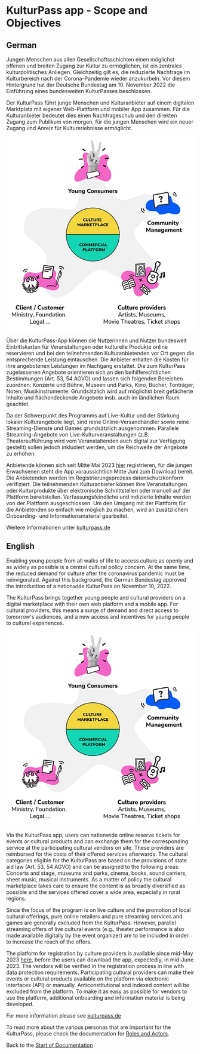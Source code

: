 # KulturPass app - Scope and Objectives
## German

Jungen Menschen aus allen Gesellschaftsschichten einen möglichst offenen und breiten Zugang zur Kultur zu ermöglichen, ist ein zentrales kulturpolitisches Anliegen. Gleichzeitig gilt es, die reduzierte Nachfrage im Kulturbereich nach der Corona-Pandemie wieder anzukurbeln. Vor diesem Hintergrund hat der Deutsche Bundestag am 10. November 2022 die Einführung eines bundesweiten KulturPasses beschlossen.

Der KulturPass führt junge Menschen und Kulturanbieter auf einem digitalen Marktplatz mit eigener Web-Plattform und mobiler App zusammen. Für die Kulturanbieter bedeutet dies einen Nachfrageschub und den direkten Zugang zum Publikum von morgen, für die jungen Menschen wird ein neuer Zugang und Anreiz für Kulturerlebnisse ermöglicht.

![General View on the KulturPass marketplace](../images/marketplace_600px.jpg)

Über die KulturPass-App können die Nutzerinnen und Nutzer bundesweit Eintrittskarten für Veranstaltungen oder kulturelle Produkte online reservieren und bei den teilnehmenden Kulturanbietenden vor Ort gegen die entsprechende Leistung eintauschen. Die Anbieter erhalten die Kosten für ihre angebotenen Leistungen im Nachgang erstattet. Die zum KulturPass zugelassenen Angebote orientieren sich an den beihilferechtlichen Bestimmungen (Art. 53, 54 AGVO) und lassen sich folgenden Bereichen zuordnen: Konzerte und Bühne, Museen und Parks, Kino, Bücher, Tonträger, Noten, Musikinstrumente. Grundsätzlich wird auf möglichst breit gefächerte Inhalte und flächendeckende Angebote insb. auch im ländlichen Raum geachtet.  

Da der Schwerpunkt des Programms auf Live-Kultur und der Stärkung lokaler Kulturangebote liegt, sind reine Online-Versandhändler sowie reine Streaming-Dienste und Games grundsätzlich ausgenommen. Parallele Streaming-Angebote von Live-Kulturveranstaltungen (z.B. Theateraufführung wird vom Veranstaltenden auch digital zur Verfügung gestellt) sollen jedoch inkludiert werden, um die Reichweite der Angebote zu erhöhen.

Anbietende können sich seit Mitte Mai 2023 [hier](https://storefront.prod.kulturpass.de/seller-registration) registrieren, für die jungen Erwachsenen steht die App voraussichtlich Mitte Juni zum Download bereit. Die Anbietenden werden im Registrierungsprozess datenschutzkonform verifiziert. Die teilnehmenden Kulturanbieter können ihre Veranstaltungen oder Kulturprodukte über elektronische Schnittstellen oder manuell auf der Plattform bereitstellen. Verfassungsfeindliche und indizierte Inhalte werden von der Plattform ausgeschlossen. Um den Umgang mit der Plattform für die Anbietenden so einfach wie möglich zu machen, wird an zusätzlichem Onboarding- und Informationsmaterial gearbeitet.

Weitere Informationen unter [kulturpass.de](https://kulturpass.de)

## English

Enabling young people from all walks of life to access culture as openly and as widely as possible is a central cultural policy concern. At the same time, the reduced demand for culture after the coronavirus pandemic must be reinvigorated. Against this background, the German Bundestag approved the introduction of a nationwide KulturPass on November 10, 2022.

The KulturPass brings together young people and cultural providers on a digital marketplace with their own web platform and a mobile app. For cultural providers, this means a surge of demand and direct access to tomorrow's audiences, and a new access and incentives for young people to cultural experiences.

![General View on the KulturPass marketplace](../images/marketplace_600px.jpg)

Via the KulturPass app, users can nationwide online reserve tickets for events or cultural products and can exchange them for the corresponding service at the participating cultural vendors on site. These providers are reimbursed for the costs of their offered services afterwards. The cultural categories eligible for the KulturPass are based on the provisions of state aid law (Art. 53, 54 AGVO) and can be assigned to the following areas: Concerts and stage, museums and parks, cinema, books, sound carriers, sheet music, musical instruments. As a matter of policy the cultural marketplace takes care to ensure the content is as broadly diversified as possible and the services offered cover a wide area, especially in rural regions.

Since the focus of the program is on live culture and the promotion of local cultural offerings, pure online retailers and pure streaming services and games are generally excluded from the KulturPass. However, parallel streaming offers of live cultural events (e.g., theater performance is also made available digitally by the event organizer) are to be included in order to increase the reach of the offers.

The platform for registration by culture providers is available since mid-May 2023 [here](https://storefront.prod.kulturpass.de/seller-registration), before the users can download the app, expectedly, in mid-June 2023. The vendors will be verified in the registration process in line with data protection requirements. Participating cultural providers can make their events or cultural products available on the platform via electronic interfaces (API) or manually. Anticonstitutional and indexed content will be excluded from the platform. To make it as easy as possible for vendors to use the platform, additional onboarding and information material is being developed.

For more information please see [kulturpass.de](https://kulturpass.de)

To read more about the various personas that are important for the KulturPass, please check the documentation for [Roles and Actors](project-roles-and-actors.md). 

Back to the [Start of Documentation](../README.md)
